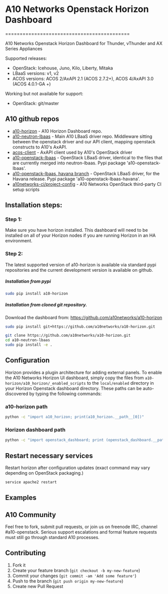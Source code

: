 # A10 Networks Openstack Horizon Dashboard
===========================================

A10 Networks Openstack Horizon Dashboard for Thunder, vThunder and AX Series Appliances

Supported releases:

* OpenStack: Icehouse, Juno, Kilo, Liberty, Mitaka
* LBaaS versions: v1, v2
* ACOS versions: ACOS 2/AxAPI 2.1 (ACOS 2.7.2+), ACOS 4/AxAPI 3.0 (ACOS 4.0.1-GA +)

Working but not available for support:

* OpenStack: git/master

## A10 github repos

- [a10-horizon](https://github.com/a10networks/a10-horizon) - A10 Horizon Dashboard repo.
- [a10-neutron-lbaas](https://github.com/a10networks/a10-neutron-lbaas) - Main A10 LBaaS driver repo. Middleware sitting between the
openstack driver and our API client, mapping openstack constructs to A10's AxAPI.
- [acos-client](https://github.com/a10networks/acos-client) - AxAPI client used by A10's OpenStack driver
- [a10-openstack-lbaas](https://github.com/a10networks/a10-openstack-lbaas) - OpenStack LBaaS driver,
identical to the files that are currently merged into neutron-lbaas.  Pypi package
'a10-openstack-lbaas'.
- [a10-openstack-lbaas, havana branch](https://github.com/a10networks/a10-openstack-lbaas/tree/havana) - OpenStack
LBaaS driver, for the Havana release.  Pypi package 'a10-openstack-lbaas-havana'.
- [a10networks-ci/project-config](https://github.com/a10networks-ci/project-config) - A10 Networks OpenStack third-party CI setup scripts


## Installation steps:

### Step 1:

Make sure you have horizon installed.  This dashboard will need to be installed on all of your Horizon nodes if you are running Horizon in an HA environment.


### Step 2:

The latest supported version of a10-horizon is available via standard pypi repositories and the current development version is available on github.

##### Installation from pypi
```sh
sudo pip install a10-horizon
```

##### Installation from cloned git repository.

Download the dashboard from: <https://github.com/a10networks/a10-horizon>



```sh
sudo pip install git+https://github.com/a10networks/a10-horizon.git
```

```sh
git clone https://github.com/a10networks/a10-horizon.git
cd a10-neutron-lbaas
sudo pip install -e .
```

## Configuration

Horizon provides a plugin architecture for adding external panels.  To enable the A10 Networks Horizon UI dashboard, simply copy the files from `a10-horizon/a10_horizon/_enabled_scripts` to the `local/enabled` directory in your Horizon Openstack dashboard directory.  These paths can be auto-discovered by typing the following commands:

### a10-horizon path
```sh
python -c "import a10_horizon; print(a10_horizon.__path__[0])"
```
### Horizon dashboard path
```sh
python -c "import openstack_dashboard; print (openstack_dashboard.__path__[0]"
```
## Restart necessary services

Restart horizon after configuration updates (exact command may vary depending
  on OpenStack packaging.)

```sh
service apache2 restart
```

## Examples

## A10 Community

Feel free to fork, submit pull requests, or join us on freenode IRC, channel #a10-openstack. Serious support escalations and formal feature requests must
still go through standard A10 processes.

## Contributing

1. Fork it
2. Create your feature branch (`git checkout -b my-new-feature`)
3. Commit your changes (`git commit -am 'Add some feature'`)
4. Push to the branch (`git push origin my-new-feature`)
5. Create new Pull Request
